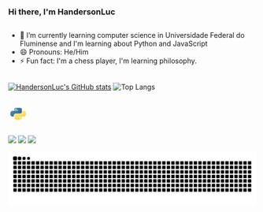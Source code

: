 ### Hi there, I'm HandersonLuc
## 
- 🌱 I’m currently learning computer science in Universidade Federal do Fluminense and I'm learning about Python and JavaScript
- 😄 Pronouns: He/Him
- ⚡ Fun fact: I'm a chess player, I'm learning philosophy.
##
[![HandersonLuc's GitHub stats](https://github-readme-stats.vercel.app/api?username=HandersonLuc&show_icons=true&theme=transparent)](https://github.com/HandersonLuc/github-readme-stats)
![Top Langs](https://github-readme-stats.vercel.app/api/top-langs/?username=HandersonLuc&show_icons=true&theme=transparent&layout=compact)

<div style="display: inline_block"><br>
  <img align="center" alt="Hand-Python" height="30" width="40" src="https://raw.githubusercontent.com/devicons/devicon/master/icons/python/python-original.svg">
</div>

##
<div> 
  <a href="https://instagram.com/handerson_luc" target="_blank"><img src="https://img.shields.io/badge/-Instagram-%23E4405F?style=for-the-badge&logo=instagram&logoColor=white" target="_blank"></a>
  <a href = "mailto:HandersonLuc@hotmail.com"><img src="https://img.shields.io/badge/Microsoft_Outlook-0078D4?style=for-the-badge&logo=microsoft-outlook&logoColor=white"></a>
  <a href="https://www.linkedin.com/in/handerson-lucena" target="_blank"><img src="https://img.shields.io/badge/-LinkedIn-%230077B5?style=for-the-badge&logo=linkedin&logoColor=white" target="_blank"></a> 

![Snake animation](https://github.com/HandersonLuc/HandersonLuc/blob/output/github-contribution-grid-snake.svg)

<!--- Icons's linguages here or in devicons.dev, for social media dev.to
  <img align="center" alt="Hand-Js" height="30" width="40" src="https://raw.githubusercontent.com/devicons/devicon/master/icons/javascript/javascript-plain.svg">
  <img align="center" alt="Hand-Ts" height="30" width="40" src="https://raw.githubusercontent.com/devicons/devicon/master/icons/typescript/typescript-plain.svg">
  <img align="center" alt="Hand-React" height="30" width="40" src="https://raw.githubusercontent.com/devicons/devicon/master/icons/react/react-original.svg">
  <img align="center" alt="Hand-HTML" height="30" width="40" src="https://raw.githubusercontent.com/devicons/devicon/master/icons/html5/html5-original.svg">
  <img align="center" alt="Hand-CSS" height="30" width="40" src="https://raw.githubusercontent.com/devicons/devicon/master/icons/css3/css3-original.svg">
  <img align="center" alt="Hand-Csharp" height="30" width="40" src="https://raw.githubusercontent.com/devicons/devicon/master/icons/csharp/csharp-original.svg">
  <img align="right" alt="Hand-yoda" src="https://cdn.discordapp.com/attachments/795358919417397249/825430589581688872/hi.gif"
--->
